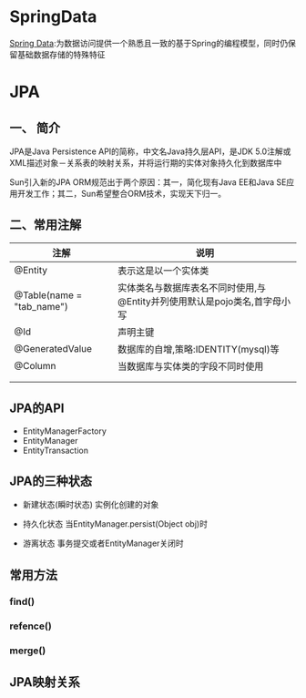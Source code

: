 # SpringData
[Spring Data](https://spring.io/projects/spring-data#overview):为数据访问提供一个熟悉且一致的基于Spring的编程模型，同时仍保留基础数据存储的特殊特征

# JPA
## 一、 简介
JPA是Java Persistence API的简称，中文名Java持久层API，是JDK 5.0注解或XML描述对象－关系表的映射关系，并将运行期的实体对象持久化到数据库中

Sun引入新的JPA ORM规范出于两个原因：其一，简化现有Java EE和Java SE应用开发工作；其二，Sun希望整合ORM技术，实现天下归一。
## 二、常用注解

| 注解                      | 说明                                                         |
| ------------------------- | ------------------------------------------------------------ |
| @Entity                   | 表示这是以一个实体类                                         |
| @Table(name = "tab_name") | 实体类名与数据库表名不同时使用,与@Entity并列使用默认是pojo类名,首字母小写 |
| @Id                       | 声明主键                                                     |
| @GeneratedValue           | 数据库的自增,策略:IDENTITY(mysql)等                          |
| @Column                   | 当数据库与实体类的字段不同时使用                             |
|                           |                                                              |
|                           |                                                              |
## JPA的API
+ EntityManagerFactory
+ EntityManager
+ EntityTransaction
## JPA的三种状态
+ 新建状态(瞬时状态)
实例化创建的对象

+ 持久化状态
当EntityManager.persist(Object obj)时

+ 游离状态
事务提交或者EntityManager关闭时
## 常用方法
### find()
### refence()
### merge()
## JPA映射关系
